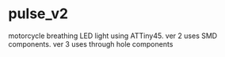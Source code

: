pulse_v2
========

motorcycle breathing LED light using ATTiny45. ver 2 uses SMD components. ver 3 uses through hole components
